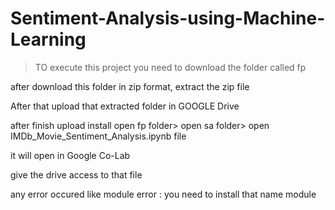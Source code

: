 # Sentiment-Analysis-using-Machine-Learning

> TO execute this project you need to download the folder called fp

after download this folder in zip format, extract the zip file

After that upload that extracted folder in GOOGLE Drive

after finish upload
install open fp folder> open sa folder> open IMDb_Movie_Sentiment_Analysis.ipynb file

it will open in Google Co-Lab

give the drive access to that file

any error occured like module error : you need to install that name module
